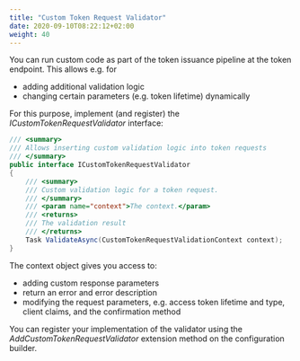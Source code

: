 ```yaml
---
title: "Custom Token Request Validator"
date: 2020-09-10T08:22:12+02:00
weight: 40
---
```


You can run custom code as part of the token issuance pipeline at the token endpoint.
This allows e.g. for

* adding additional validation logic
* changing certain parameters (e.g. token lifetime) dynamically

For this purpose, implement (and register) the *ICustomTokenRequestValidator* interface:

```cs
/// <summary>
/// Allows inserting custom validation logic into token requests
/// </summary>
public interface ICustomTokenRequestValidator
{
    /// <summary>
    /// Custom validation logic for a token request.
    /// </summary>
    /// <param name="context">The context.</param>
    /// <returns>
    /// The validation result
    /// </returns>
    Task ValidateAsync(CustomTokenRequestValidationContext context);
}
```

The context object gives you access to:

* adding custom response parameters
* return an error and error description
* modifying the request parameters, e.g. access token lifetime and type, client claims, and the confirmation method

You can register your implementation of the validator using the *AddCustomTokenRequestValidator* extension method on the configuration builder.
